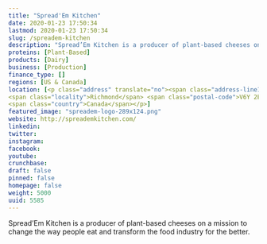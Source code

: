 ```yaml
---
title: "Spread'Em Kitchen"
date: 2020-01-23 17:50:34
lastmod: 2020-01-23 17:50:34
slug: /spreadem-kitchen
description: "Spread’Em Kitchen is a producer of plant-based cheeses on a mission to change the way people eat and transform the food industry for the better."
proteins: [Plant-Based]
products: [Dairy]
business: [Production]
finance_type: []
regions: [US & Canada]
location: [<p class="address" translate="no"><span class="address-line1">Cook Road</span><br>
<span class="locality">Richmond</span> <span class="postal-code">V6Y 2E9</span><br>
<span class="country">Canada</span></p>]
featured_image: "spreadem-logo-289x124.png"
website: http://spreademkitchen.com/
linkedin: 
twitter: 
instagram: 
facebook: 
youtube: 
crunchbase: 
draft: false
pinned: false
homepage: false
weight: 5000
uuid: 5585
---
```

Spread’Em Kitchen is a producer of plant-based cheeses on a mission to change the way people eat and transform the food industry for the better.
